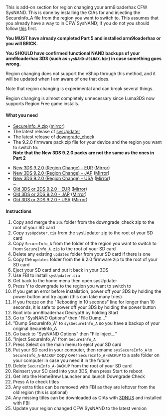 This is add-on section for region changing your arm9loaderhax CFW SysNAND. This is done by installing the CIAs for and injecting the SecureInfo_A file from the region you want to switch to. This assumes that you already have a way to in CFW SysNAND; if you do not you should follow [this](https://github.com/Plailect/Guide/wiki/Part-5-%28arm9loaderhax-%26-Cakes%29#installing-fbi-into-sysnand) first.

**You MUST have already completed Part 5 and installed arm9loaderhax or you will BRICK.**

**You SHOULD have confirmed functional NAND backups of your arm9loaderhax 3DS (such as `sysNAND-A9LHAX.bin`) in case something goes wrong.**

Region changing does not support the eShop through this method, and it will be updated when I am aware of one that does.

Note that region changing is experimental and can break several things.

Region changing is almost completely unnecessary since Luma3DS now supports Region Free game installs.

#### What you need

* [SecureInfo_A.zip](https://mega.nz/#!4wdwlZpY!yPFb8D7lAFR-dz7yVYg0HeFfak1kge7KB0BvoWe0CHw) ([mirror](https://drive.google.com/file/d/0BzPfvjeuhqoDMlNVa3VJT2N1UFk/view?usp=sharing))
* The latest release of [sysUpdater](https://github.com/profi200/sysUpdater/releases)
* The latest release of [downgrade_check](https://github.com/svanheulen/downgrade_check/releases)
* The 9.2.0 firmware pack zip file for your device and the region you want to switch to:    
**Note that the New 3DS 9.2.0 packs are not the same as the ones in Part 2**
 +    [New 3DS 9.2.0 (Region Change) - EUR](https://mega.nz/#!Rg8XlZaR!-q7Xe_GHyt2MEWrLzKc3rxY2fE47QMFk-VN_3PE5i4w) ([Mirror](https://drive.google.com/file/d/0BzPfvjeuhqoDSDdEY1d1Zkg3eDg/view?usp=sharing))    
 +    [New 3DS 9.2.0 (Region Change) - JAP](https://mega.nz/#!x0c3CKBA!zJCScD9i_pVyu3s35N8ap4nLLC6M0GmDyz_VdNunGms) ([Mirror](https://drive.google.com/file/d/0BzPfvjeuhqoDTHlWNmlKaFRBM2s/view?usp=sharing))    
 +    [New 3DS 9.2.0 (Region Change) - USA](https://mega.nz/#!1oc0XASa!kAeUYyKEKFwdnE31c2hNHjvavSkE5HThDNLpMqXHH4o) ([Mirror](https://drive.google.com/file/d/0BzPfvjeuhqoDUURZUmc2d0VSVW8/view?usp=sharing))    
 ~
 +    [Old 3DS or 2DS 9.2.0 - EUR](https://mega.nz/#!xh0wCRYQ!AaxVlej5jG4YPthojiI403alEtYfrkqq4FfdTy10EcU
) ([Mirror](https://drive.google.com/file/d/0BzPfvjeuhqoDT0oxaGxPSmJ5Rlk/view?usp=sharing))    
 +    [Old 3DS or 2DS 9.2.0 - JAP](https://mega.nz/#!dxMUgTDL!sWvpVP4yWL_H66sOMG9VCJh3xMGG0_GgaX22gTpRE24
) ([Mirror](https://drive.google.com/file/d/0BzPfvjeuhqoDNnNrXzh4UlFPNzQ/view?usp=sharing))    
 +    [Old 3DS or 2DS 9.2.0 - USA](https://mega.nz/#!VsMTFDIR!-TfpWoCcCNEky-EfWHFDb1Cf6Ob0VJL0oF01J2YD2Cs) ([Mirror](https://drive.google.com/file/d/0BzPfvjeuhqoDRVY4YWVsMjVqTkU/view?usp=sharing))    

#### Instructions

1. Copy and merge the `3ds` folder from the downgrade_check zip to the root of your SD card
1. Copy `sysUpdater.cia` from the sysUpdater zip to the root of your SD card
2. Copy `SecureInfo_A` from the folder of the region you want to switch to from `SecureInfo_A.zip` to the root of your SD card
2. Delete any existing `updates` folder from your SD card if there is one
3. Copy the `updates` folder from the 9.2.0 firmware zip to the root of your SD card
4. Eject your SD card and put it back in your 3DS
5. Use FBI to install `sysUpdater.cia`
6. Get back to the home menu then open sysUpdater
7. Press Y to downgrade to the region you want to switch to
11. If you get an error before installation, power off your 3DS by holding the power button and try again (this can take many tries)
13. If you freeze on the "Rebooting in 10 seconds" line for longer than 10 seconds, it is safe to power off your 3DS by holding the power button
5. Boot into arm9loaderhax Decrypt9 by holding Start
6. Go to "SysNAND Options" then "File Dump..."
7. "Dump SecureInfo_A" to `sysSecureInfo_A` so you have a backup of your original SecureInfo_A
8. Go back to "SysNAND Options" then "File Inject..."
9. "Inject SecureInfo_A" from `SecureInfo_A` 
7. Press Select on the main menu to eject your SD card
8. Put your SD card in your computer, then rename `sysSecureInfo_A` to `SecureInfo_A-BACKUP`
copy over `SecureInfo_A-BACKUP` to a safe folder on your computer in case you need it in the future
9. Delete `SecureInfo_A-BACKUP` from the root of your SD card
10. Reinsert your SD card into your 3DS, then press Start to reboot
12. Get into the HomeBrew Launcher and launch Downgrade Check
13. Press A to check titles
14. Any extra titles can be removed with FBI as they are leftover from the old region (this is optional)
14. Any missing titles can be downloaded as CIAs with [3DNUS](https://github.com/zoltx23/3DNUS/releases) and installed with FBI
11. Update your region changed CFW SysNAND to the latest version